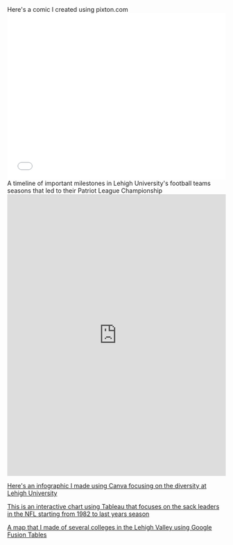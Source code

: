 <html>
<body>
Here's a comic I created using pixton.com
<iframe src="//www.pixton.com/embed/p0rdc9lg" frameborder="0" width="100%" height="384" allowfullscreen></iframe>  
</body>
</html>
A timeline of important milestones in Lehigh University's football teams seasons that led to their Patriot League Championship
<iframe src='https://cdn.knightlab.com/libs/timeline3/latest/embed/index.html?source=1BCU8P9pg2aeyO6OGvVkBiXk7HmsSsZEsjGy2nlwDRcI&font=Default&lang=en&initial_zoom=2&height=650' width='100%' height='650' webkitallowfullscreen mozallowfullscreen allowfullscreen frameborder='0'></iframe>



[Here's an infographic I made using Canva focusing on the diversity at Lehigh University](https://julianlynn.github.io/lehighdiversity.html)



[This is an interactive chart using Tableau that focuses on the sack leaders in the NFL starting from 1982 to last years season](https://julianlynn.github.io/sackleaders.html)



[A map that I made of several colleges in the Lehigh Valley using Google Fusion Tables](https://julianlynn.github.io/map.html)
